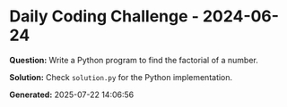 # Daily Coding Challenge - 2024-06-24

**Question:** Write a Python program to find the factorial of a number.

**Solution:** Check `solution.py` for the Python implementation.

**Generated:** 2025-07-22 14:06:56
